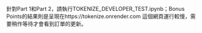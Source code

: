 針對Part 1和Part 2，請執行TOKENIZE_DEVELOPER_TEST.ipynb；Bonus Points的結果則是呈現在https://tokenize.onrender.com
這個網頁運行較慢，需要稍作等待才會看到訂單的更新。
